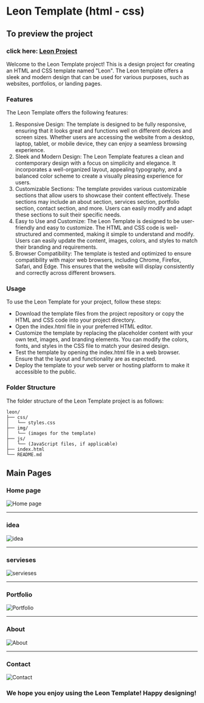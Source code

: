 # Leon Template (html - css)

## To preview the project

### click here: [Leon Project](https://leon123.netlify.app/)

Welcome to the Leon Template project! This is a design project for creating an HTML and CSS template named "Leon". The Leon template offers a sleek and modern design that can be used for various purposes, such as websites, portfolios, or landing pages.

### Features

The Leon Template offers the following features:

1. Responsive Design: The template is designed to be fully responsive, ensuring that it looks great and functions well on different devices and screen sizes. Whether users are accessing the website from a desktop, laptop, tablet, or mobile device, they can enjoy a seamless browsing experience.
2. Sleek and Modern Design: The Leon Template features a clean and contemporary design with a focus on simplicity and elegance. It incorporates a well-organized layout, appealing typography, and a balanced color scheme to create a visually pleasing experience for users.
3. Customizable Sections: The template provides various customizable sections that allow users to showcase their content effectively. These sections may include an about section, services section, portfolio section, contact section, and more. Users can easily modify and adapt these sections to suit their specific needs.
4. Easy to Use and Customize: The Leon Template is designed to be user-friendly and easy to customize. The HTML and CSS code is well-structured and commented, making it simple to understand and modify. Users can easily update the content, images, colors, and styles to match their branding and requirements.
5. Browser Compatibility: The template is tested and optimized to ensure compatibility with major web browsers, including Chrome, Firefox, Safari, and Edge. This ensures that the website will display consistently and correctly across different browsers.

### Usage

To use the Leon Template for your project, follow these steps:

- Download the template files from the project repository or copy the HTML and CSS code into your project directory.
- Open the index.html file in your preferred HTML editor.
- Customize the template by replacing the placeholder content with your own text, images, and branding elements. You can modify the colors, fonts, and styles in the CSS file to match your desired design.
- Test the template by opening the index.html file in a web browser. Ensure that the layout and functionality are as expected.
- Deploy the template to your web server or hosting platform to make it accessible to the public.

### Folder Structure

The folder structure of the Leon Template project is as follows:

```
leon/
├── css/
│   └── styles.css
├── img/
│   └── (images for the template)
├── js/
│   └── (JavaScript files, if applicable)
├── index.html
└── README.md
```
## Main Pages

### Home page

![Home page](https://github.com/mohamedismail44/Template-1-leon-css-html/assets/160850657/75b26afe-fb32-4d3c-a57b-ed4a365bd63a)

---

### idea

![idea](https://github.com/mohamedismail44/Template-1-leon-css-html/assets/160850657/e2c9063f-ce02-404f-9cbe-caded308a96e)

---

### servieses

![servieses](https://github.com/mohamedismail44/Template-1-leon-css-html/assets/160850657/dd4c1990-e4df-4375-a6d9-976476daacb9)

---

### Portfolio

![Portfolio](https://github.com/mohamedismail44/Template-1-leon-css-html/assets/160850657/d45d01fc-eb39-4487-a64c-ea906e53100b)

---

### About

![About](https://github.com/mohamedismail44/Template-1-leon-css-html/assets/160850657/49e775dc-0f5e-4358-93c7-41445abed926)

---

### Contact

![Contact](https://github.com/mohamedismail44/Template-1-leon-css-html/assets/160850657/9edb2eb0-e007-4ee2-b8cd-732ddb2d0d1a)

### We hope you enjoy using the Leon Template! Happy designing!
